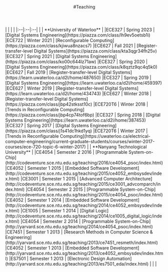 <div class="wrapper">

<!-- Compilation Instructions
pandoc teaching.md -s -c stylesheets/styles.css -o teaching.html --metadata pagetitle="Teaching"
-->

<header>
#Teaching
</header>
	
<section>
| | | |
|:--|:--|:--|
|  | **University of Waterloo** |
|ECE327 | Spring 2023 | [Digital Systems Engineering](https://piazza.com/class/lh9ev5oetsb1i) 
|ECE722 | Winter 2021 | [Reconfigurable Computing](https://piazza.com/class/kjiwua8nzacs7)
|ECE627 | Fall 2021 | [Register-transfer-level Digital Systems](https://piazza.com/class/kta3qgr34fh25v) 
|ECE327 | Spring 2021 | [Digital Systems Engineering](https://piazza.com/class/ko00c644lz71aw) 
|ECE327 | Spring 2020 | [Digital Systems Engineering](https://piazza.com/class/k8qztz9qc4q5k0) 
|ECE627 | Fall 2019 | [Register-transfer-level Digital Systems](https://learn.uwaterloo.ca/d2l/home/487650) 
|ECE327 | Spring 2019 | [Digital Systems Engineering](https://learn.uwaterloo.ca/d2l/home/459397) 
|ECE627 | Winter 2019 | [Register-transfer-level Digital Systems](https://learn.uwaterloo.ca/d2l/home/434743) 
|ECE627 | Winter 2018 | [Register-transfer-level Digital Systems](https://piazza.com/class/jbp42stksst10c) 
|ECE720T6 | Winter 2018 | [Trends in Reconfigurable Computing](https://piazza.com/class/jbp4cp74tof6bp) 
|ECE327 | Spring 2018 | [Digital Systems Engineering](https://learn.uwaterloo.ca/d2l/home/387453) 
|ECE327 | Spring 2017 | [Digital Systems Engineering](https://piazza.com/class/j1s41dc1hkd1yq) 
|ECE720T6 | Winter 2017 | [Trends in Reconfigurable Computing](https://uwaterloo.ca/electrical-computer-engineering/current-graduate-students/courses/winter-2017-courses/ece-720-topic-6-winter-2017) 
| | **Nanyang Technological University** |
|CE4054 | Semester 2 2016 | [Programmable System-on-Chip](http://codeventure.sce.ntu.edu.sg/teaching/2016/ce4054_psoc/index.html) 
|CE4052 | Semester 1 2015 | [Embedded Software Development](http://codeventure.sce.ntu.edu.sg/teaching/2015/ce4052_embsysdev/index.html) 
|CE3001 | Semester 1 2015 | [Advanced Computer Architecture](http://codeventure.sce.ntu.edu.sg/teaching/2015/ce3001_advcomparch/index.html) 
|CE4054 | Semester 2 2015 | [Programmable System-on-Chip](http://codeventure.sce.ntu.edu.sg/teaching/2015/ce4054_psoc/index.html) 
|CE4052 | Semester 1 2014 | [Embedded Software Development](http://codeventure.sce.ntu.edu.sg/teaching/2014/ce4052_embsysdev/index.html) 
|CE1005 | Semester 1 2014 | [Digital Logic](http://codeventure.sce.ntu.edu.sg/teaching/2014/ce1005_digital_logic/index.html) 
|CE4054 | Semester 2 2014 | [Programmable System-on-Chip](http://yarvard.sce.ntu.edu.sg/teaching/2014/ce4054_psoc/index.html) 
|CE7451 | Semester 1 2013 | [Research Methods in Computer Science & Engineering](http://yarvard.sce.ntu.edu.sg/teaching/2013/ce7451_resmeth/index.html) 
|CE4052 | Semester 1 2013 | [Embedded Software Development](http://yarvard.sce.ntu.edu.sg/teaching/2013/ce4052_embsysdev/index.html) 
|ES7501 | Semester 1 2013 | [Electronic Design Automation](http://yarvard.sce.ntu.edu.sg/teaching/2013/es7501_eda/index.html) 
| | |
</section>

</div>

<!-- Google tag (gtag.js) -->
<script async src="https://www.googletagmanager.com/gtag/js?id=G-L5JLNXPW8C"></script>
<script>
  window.dataLayer = window.dataLayer || [];
  function gtag(){dataLayer.push(arguments);}
  gtag('js', new Date());

  gtag('config', 'G-L5JLNXPW8C');
</script>
